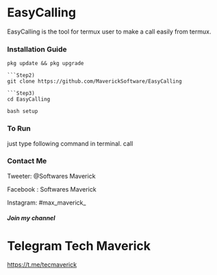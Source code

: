 # EasyCalling
EasyCalling is the tool for termux user to make a call easily from termux. 
### Installation Guide

```Step1) 
pkg update && pkg upgrade 

```Step2) 
git clone https://github.com/MaverickSoftware/EasyCalling

```

```
```Step3) 
cd EasyCalling

```

```Step4) 
bash setup

```
### To Run
just type following command in terminal.
call

### Contact Me

Tweeter: @Softwares Maverick

Facebook : Softwares Maverick

Instagram: #max_maverick_
##### Join my channel
# Telegram Tech Maverick

https://t.me/tecmaverick
